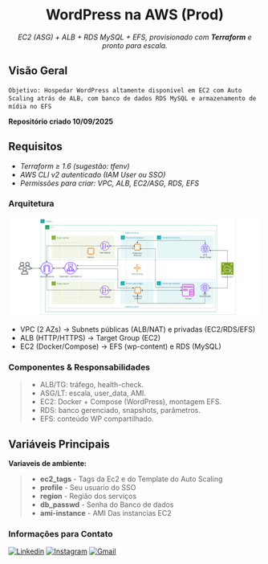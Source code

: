 <h1 align="center">WordPress na AWS (Prod)</h1>
<p align="center"> <i>EC2 (ASG) + ALB + RDS MySQL + EFS, provisionado com <strong>Terraform</strong> e pronto para escala. </i></p>

## Visão Geral

```
Objetivo: Hospedar WordPress altamente disponivel em EC2 com Auto Scaling atrás de ALB, com banco de dados RDS MySQL e armazenamento de mídia no EFS
``` 
**Repositório criado 10/09/2025**


## Requisitos 

* _Terraform ≥ 1.6 (sugestão: tfenv)_
* _AWS CLI v2 autenticado (IAM User ou SSO)_
* _Permissões para criar: VPC, ALB, EC2/ASG, RDS, EFS_

### Arquitetura
![alt text](image.png)
 * VPC (2 AZs) → Subnets públicas (ALB/NAT) e privadas (EC2/RDS/EFS)
 * ALB (HTTP/HTTPS) → Target Group (EC2)
 * EC2 (Docker/Compose) → EFS (wp-content) e RDS (MySQL)

### Componentes & Responsabilidades

> * ALB/TG: tráfego, health-check.
> * ASG/LT: escala, user_data, AMI.
> * EC2: Docker + Compose (WordPress), montagem EFS.
> * RDS: banco gerenciado, snapshots, parâmetros.
> * EFS: conteúdo WP compartilhado.

## Variáveis Principais

**Variaveis de ambiente:**

> * **ec2_tags** - Tags da Ec2 e do Template do Auto Scaling
> * **profile** - Seu usuario do SSO
> * **region** - Região dos serviços
> * **db_passwd** - Senha do Banco de dados
> * **ami-instance** - AMI Das instancias EC2


### Informações para Contato

[![Linkedin](https://img.shields.io/badge/LinkedIn-0077B5?style=for-the-badge&logo=linkedin&logoColor=white)](https://www.linkedin.com/in/alexsandro-ocanha-rodrigues-77149a35b/)
[![Instagram](https://img.shields.io/badge/Instagram-E4405F?style=for-the-badge&logo=instagram&logoColor=white)](https://www.instagram.com/alexsandro.pcap/)
[![Gmail](https://img.shields.io/badge/Gmail-D14836?style=for-the-badge&logo=gmail&logoColor=white)](mailto:alexsandroocanha@gmail.com)